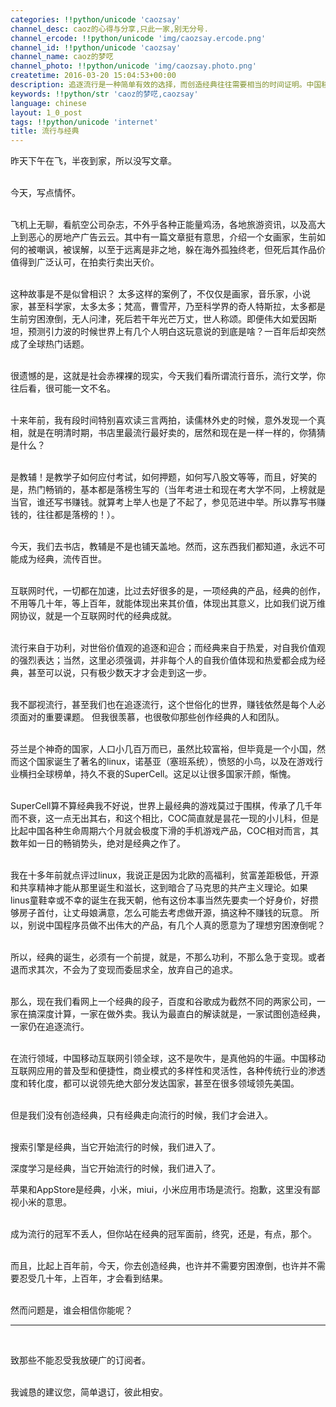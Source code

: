```yaml
---
categories: !!python/unicode 'caozsay'
channel_desc: caoz的心得与分享,只此一家,别无分号.
channel_ercode: !!python/unicode 'img/caozsay.ercode.png'
channel_id: !!python/unicode 'caozsay'
channel_name: caoz的梦呓
channel_photo: !!python/unicode 'img/caozsay.photo.png'
createtime: 2016-03-20 15:04:53+00:00
description: 追逐流行是一种简单有效的选择，而创造经典往往需要相当的时间证明。中国移动互联网是流行的冠军，然而，我们没有属于自己的经典。
keywords: !!python/str 'caoz的梦呓,caozsay'
language: chinese
layout: 1_0_post
tags: !!python/unicode 'internet'
title: 流行与经典
---
```

<div class="rich_media_content" id="js_content">
<p>
         昨天下午在飞，半夜到家，所以没写文章。
        </p>
<p>
<br/>
         今天，写点情怀。
        </p>
<p>
<br/>
         飞机上无聊，看航空公司杂志，不外乎各种正能量鸡汤，各地旅游资讯，以及高大上到恶心的房地产广告云云。其中有一篇文章挺有意思，介绍一个女画家，生前如何的被嘲讽，被误解，以至于远离是非之地，躲在海外孤独终老，但死后其作品价值得到广泛认可，在拍卖行卖出天价。
        </p>
<p>
<br/>
         这种故事是不是似曾相识？ 太多这样的案例了，不仅仅是画家，音乐家，小说家，甚至科学家，太多太多；梵高，曹雪芹，乃至科学界的奇人特斯拉，太多都是生前穷困潦倒，无人问津，死后若干年光芒万丈，世人称颂。即便伟大如爱因斯坦，预测引力波的时候世界上有几个人明白这玩意说的到底是啥？一百年后却突然成了全球热门话题。
        </p>
<p>
<br/>
         很遗憾的是，这就是社会赤裸裸的现实，今天我们看所谓流行音乐，流行文学，你往后看，很可能一文不名。
        </p>
<p>
<br/>
         十来年前，我有段时间特别喜欢读三言两拍，读儒林外史的时候，意外发现一个真相，就是在明清时期，书店里最流行最好卖的，居然和现在是一样一样的，你猜猜是什么？
        </p>
<p>
<br/>
         是教辅！是教学子如何应付考试，如何押题，如何写八股文等等，而且，好笑的是，热门畅销的，基本都是落榜生写的（当年考进士和现在考大学不同，上榜就是当官，谁还写书赚钱。就算考上举人也是了不起了，参见范进中举。所以靠写书赚钱的，往往都是落榜的！）。
        </p>
<p>
<br/>
         今天，我们去书店，教辅是不是也铺天盖地。然而，这东西我们都知道，永远不可能成为经典，流传百世。
        </p>
<p>
<br/>
         互联网时代，一切都在加速，比过去好很多的是，一项经典的产品，经典的创作，不用等几十年，等上百年，就能体现出来其价值，体现出其意义，比如我们说万维网协议，就是一个互联网时代的经典成就。
        </p>
<p>
<br/>
         流行来自于功利，对世俗价值观的追逐和迎合；而经典来自于热爱，对自我价值观的强烈表达；当然，这里必须强调，并非每个人的自我价值体现和热爱都会成为经典，甚至可以说，只有极少数天才才会走到这一步。
        </p>
<p>
<br/>
         我不鄙视流行，甚至我们也在追逐流行，这个世俗化的世界，赚钱依然是每个人必须面对的重要课题。 但我很羡慕，也很敬仰那些创作经典的人和团队。
        </p>
<p>
<br/>
         芬兰是个神奇的国家，人口小几百万而已，虽然比较富裕，但毕竟是一个小国，然而这个国家诞生了著名的linux，诺基亚（塞班系统），愤怒的小鸟，以及在游戏行业横扫全球榜单，持久不衰的SuperCell。这足以让很多国家汗颜，惭愧。
        </p>
<p>
<br/>
         SuperCell算不算经典我不好说，世界上最经典的游戏莫过于围棋，传承了几千年而不衰，这一点无出其右，和这个相比，COC简直就是昙花一现的小儿科，但是比起中国各种生命周期六个月就会极度下滑的手机游戏产品，COC相对而言，其数年如一日的畅销势头，绝对是经典之作了。
        </p>
<p>
<br/>
         我在十多年前就点评过linux，我说正是因为北欧的高福利，贫富差距极低，开源和共享精神才能从那里诞生和滋长，这到暗合了马克思的共产主义理论。如果linus童鞋幸或不幸的诞生在我天朝，他有这份本事当然先要卖一个好身价，好攒够房子首付，让丈母娘满意，怎么可能去考虑做开源，搞这种不赚钱的玩意。 所以，别说中国程序员做不出伟大的产品，有几个人真的愿意为了理想穷困潦倒呢？
        </p>
<p>
<br/>
         所以，经典的诞生，必须有一个前提，就是，不那么功利，不那么急于变现。或者退而求其次，不会为了变现而委屈求全，放弃自己的追求。
        </p>
<p>
<br/>
         那么，现在我们看网上一个经典的段子，百度和谷歌成为截然不同的两家公司，一家在搞深度计算，一家在做外卖。我认为最直白的解读就是，一家试图创造经典，一家仍在追逐流行。
        </p>
<p>
<br/>
         在流行领域，中国移动互联网引领全球，这不是吹牛，是真他妈的牛逼。中国移动互联网应用的普及型和便捷性，商业模式的多样性和灵活性，各种传统行业的渗透度和转化度，都可以说领先绝大部分发达国家，甚至在很多领域领先美国。
        </p>
<p>
<br/>
         但是我们没有创造经典，只有经典走向流行的时候，我们才会进入。
        </p>
<p>
<br/>
         搜索引擎是经典，当它开始流行的时候，我们进入了。
        </p>
<p>
         深度学习是经典，当它开始流行的时候，我们进入了。
        </p>
<p>
         苹果和AppStore是经典，小米，miui，小米应用市场是流行。抱歉，这里没有鄙视小米的意思。
        </p>
<p>
<br/>
         成为流行的冠军不丢人，但你站在经典的冠军面前，终究，还是，有点，那个。
        </p>
<p>
<br/>
         而且，比起上百年前，今天，你去创造经典，也许并不需要穷困潦倒，也许并不需要忍受几十年，上百年，才会看到结果。
        </p>
<p>
<br/>
         然而问题是，谁会相信你能呢？
         <br/>
</p>
<hr/>
<p>
<br/>
</p>
<p>
         致那些不能忍受我放硬广的订阅者。
        </p>
<p>
<br/>
         我诚恳的建议您，简单退订，彼此相安。
        </p>
</div>